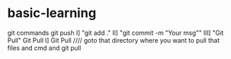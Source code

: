 # basic-learning



git commands 
git push
         I] "git add ."
         II] "git commit -m "Your msg""
         III] "Git Pull"
  Git Pull
          I] Git Pull        //// goto that directory where you want to pull that files and cmd and git pull
